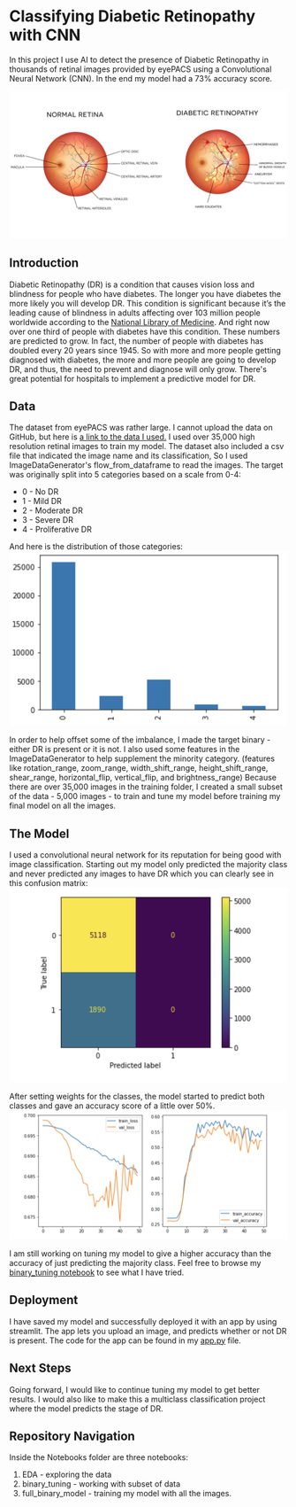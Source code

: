 # Classifying Diabetic Retinopathy with CNN

In this project I use AI to detect the presence of Diabetic Retinopathy in thousands of retinal images provided by eyePACS using a Convolutional Neural Network (CNN). In the end my model had a 73% accuracy score. 

![Header](Images/diabetic-retinopathy-vector.jpg)

## Introduction
Diabetic Retinopathy (DR) is a condition that causes vision loss and blindness for people who have diabetes. The longer you have diabetes the more likely you will develop DR. This condition is significant because it’s the leading cause of blindness in adults affecting over 103 million people worldwide according to the [National Library of Medicine](https://pubmed.ncbi.nlm.nih.gov/33940045/#:~:text=In%202020%2C%20the%20number%20of,%2C%20and%2028.61%20million%2C%20respectively.). And right now over one third of people with diabetes have this condition. These numbers are predicted to grow. In fact, the number of people with diabetes has doubled every 20 years since 1945. So with more and more people getting diagnosed with diabetes, the more and more people are going to develop DR, and thus, the need to prevent and diagnose will only grow. There's great potential for hospitals to implement a predictive model for DR. 

## Data
The dataset from eyePACS was rather large. I cannot upload the data on GitHub, but here is [a link to the data I used.](https://www.kaggle.com/competitions/diabetic-retinopathy-detection/overview) I used over 35,000 high resolution retinal images to train my model. The dataset also included a csv file that indicated the image name and its classification, So I used ImageDataGenerator's flow_from_dataframe to read the images. The target was originally split into 5 categories based on a scale from 0-4:
* 0 - No DR
* 1 - Mild DR
* 2 - Moderate DR
* 3 - Severe DR
* 4 - Proliferative DR

And here is the distribution of those categories: ![target dist](Images/target_distribution.png)


In order to help offset some of the imbalance, I made the target binary - either DR is present or it is not. I also used some features in the ImageDataGenerator to help supplement the minority category. (features like rotation_range, zoom_range, width_shift_range, height_shift_range, shear_range, horizontal_flip, vertical_flip, and brightness_range) Because there are over 35,000 images in the training folder, I created a small subset of the data - 5,000 images - to train and tune my model before training my final model on all the images.

## The Model
I used a convolutional neural network for its reputation for being good with image classification. Starting out my model only predicted the majority class and never predicted any images to have DR which you can clearly see in this confusion matrix: ![matrix](Images/confusion_matrix.png)

After setting weights for the classes, the model started to predict both classes and gave an accuracy score of a little over 50%.
![graph](Images/charts.png)

I am still working on tuning my model to give a higher accuracy than the accuracy of just predicting the majority class. Feel free to browse my [binary_tuning notebook](Notebooks/binary_tuning.ipynb) to see what I have tried.

## Deployment
I have saved my model and successfully deployed it with an app by using streamlit. The app lets you upload an image, and predicts whether or not DR is present. The code for the app can be found in my [app.py](app.py) file. 

## Next Steps
Going forward, I would like to continue tuning my model to get better results. I would also like to make this a multiclass classification project where the model predicts the stage of DR.

## Repository Navigation
Inside the Notebooks folder are three notebooks:
1. EDA - exploring the data
2. binary_tuning - working with subset of data
3. full_binary_model - training my model with all the images.
